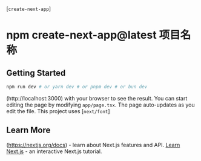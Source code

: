  [`create-next-app`]
# npm create-next-app@latest  项目名称

## Getting Started
```bash
npm run dev # or yarn dev # or pnpm dev # or bun dev

```
(http://localhost:3000) with your browser to see the result.
You can start editing the page by modifying `app/page.tsx`. The page auto-updates as you edit the file.
This project uses [`next/font`]
## Learn More
(https://nextjs.org/docs) - learn about Next.js features and API.
[Learn Next.js](https://nextjs.org/learn) - an interactive Next.js tutorial.
